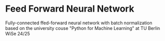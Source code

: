 # Feed Forward Neural Network
Fully-connected ffed-forward neural network with batch normalization based on the university couse "Python for Machine Learning" at TU Berlin WiSe 24/25 
